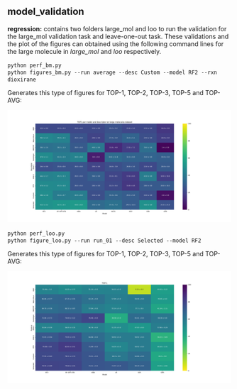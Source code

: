 ## model_validation

   **regression:**  contains two folders large_mol and loo to run the validation for the large_mol validation task and leave-one-out task. These validations and the plot of the figures can obtained using the following command lines for the large molecule in *large_mol* and *loo* respectively.
```      
python perf_bm.py
python figures_bm.py --run average --desc Custom --model RF2 --rxn dioxirane
```   
Generates this type of figures for TOP-1, TOP-2, TOP-3, TOP-5 and TOP-AVG:
       
![TOP-1 for the predictions on large molecules](model_validation/regression/large_mol/dioxirane/average/heatmap_TOP1.png)

```   
python perf_loo.py
python figure_loo.py --run run_01 --desc Selected --model RF2
```   

Generates this type of figures for TOP-1, TOP-2, TOP-3, TOP-5 and TOP-AVG:
       
![TOP-1 for the predictions on loo](model_validation/regression/loo/dioxirane/average/heatmap_TOP-1.png)